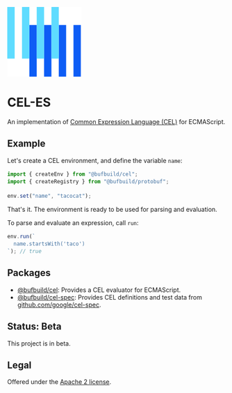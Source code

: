 [![The Buf logo](.github/buf-logo.svg)][buf]

# CEL-ES

An implementation of [Common Expression Language (CEL)][cel] for ECMAScript.

## Example

Let's create a CEL environment, and define the variable `name`:

```ts
import { createEnv } from "@bufbuild/cel";
import { createRegistry } from "@bufbuild/protobuf";

env.set("name", "tacocat");
```

That's it. The environment is ready to be used for parsing and evaluation.

To parse and evaluate an expression, call `run`:

```ts
env.run(`
  name.startsWith('taco')
`); // true
```


## Packages

- [@bufbuild/cel](https://www.npmjs.com/package/@bufbuild/cel):
  Provides a CEL evaluator for ECMAScript.
- [@bufbuild/cel-spec](https://www.npmjs.com/package/@bufbuild/cel-spec):
  Provides CEL definitions and test data from [github.com/google/cel-spec](https://github.com/google/cel-spec).


## Status: Beta

This project is in beta.


## Legal

Offered under the [Apache 2 license][license].

[buf]: https://buf.build
[cel]: https://cel.dev
[license]: LICENSE
[contributing]: .github/CONTRIBUTING.md
